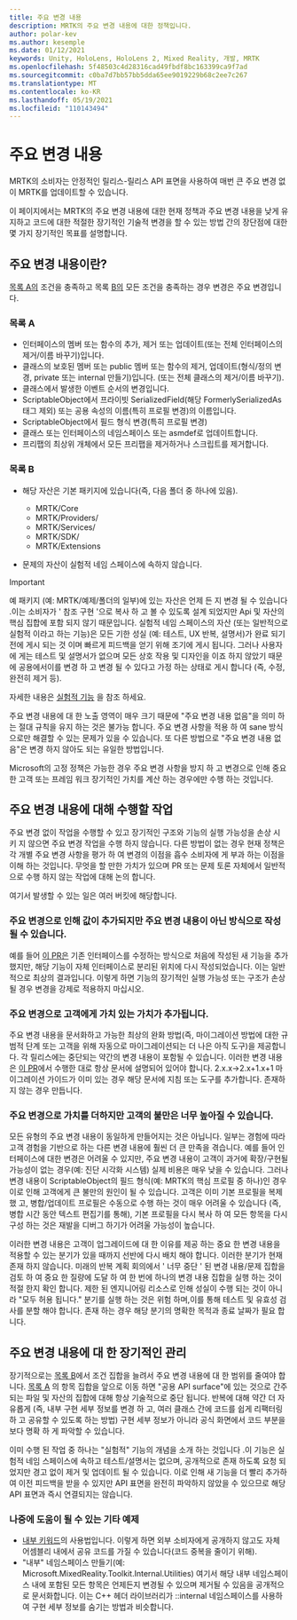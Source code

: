```yaml
---
title: 주요 변경 내용
description: MRTK의 주요 변경 내용에 대한 정책입니다.
author: polar-kev
ms.author: kesemple
ms.date: 01/12/2021
keywords: Unity, HoloLens, HoloLens 2, Mixed Reality, 개발, MRTK
ms.openlocfilehash: 5f48503c4d28316cad49fbdf8bc163399ca9f7ad
ms.sourcegitcommit: c0ba7d7bb57bb5dda65ee9019229b68c2ee7c267
ms.translationtype: MT
ms.contentlocale: ko-KR
ms.lasthandoff: 05/19/2021
ms.locfileid: "110143494"
---
```

# <a name="breaking-changes"></a>주요 변경 내용

MRTK의 소비자는 안정적인 릴리스-릴리스 API 표면을 사용하여 매번 큰 주요 변경 없이 MRTK를 업데이트할 수 있습니다.

이 페이지에서는 MRTK의 주요 변경 내용에 대한 현재 정책과 주요 변경 내용을 낮게 유지하고 코드에 대한 적절한 장기적인 기술적 변경을 할 수 있는 방법 간의 장단점에 대한 몇 가지 장기적인 목표를 설명합니다.

## <a name="what-is-a-breaking-change"></a>주요 변경 내용이란?

[목록 A의](#list-a) 조건을 충족하고 목록 [B의](#list-b) 모든 조건을 충족하는 경우 변경은 주요 변경입니다.

### <a name="list-a"></a>목록 A

- 인터페이스의 멤버 또는 함수의 추가, 제거 또는 업데이트(또는 전체 인터페이스의 제거/이름 바꾸기)입니다.
- 클래스의 보호된 멤버 또는 public 멤버 또는 함수의 제거, 업데이트(형식/정의 변경, private 또는 internal 만들기)입니다. (또는 전체 클래스의 제거/이름 바꾸기).
- 클래스에서 발생한 이벤트 순서의 변경입니다.
- ScriptableObject에서 프라이빗 SerializedField(해당 FormerlySerializedAs 태그 제외) 또는 공용 속성의 이름(특히 프로필 변경)의 이름입니다.
- ScriptableObject에서 필드 형식 변경(특히 프로필 변경)
- 클래스 또는 인터페이스의 네임스페이스 또는 asmdef로 업데이트합니다.
- 프리팹의 최상위 개체에서 모든 프리팹을 제거하거나 스크립트를 제거합니다.

### <a name="list-b"></a>목록 B

- 해당 자산은 기본 패키지에 있습니다(즉, 다음 폴더 중 하나에 있음).

  - MRTK/Core
  - MRTK/Providers/
  - MRTK/Services/
  - MRTK/SDK/
  - MRTK/Extensions

- 문제의 자산이 실험적 네임 스페이스에 속하지 않습니다.

> [!IMPORTANT]
> 예 패키지 (예: MRTK/예제/폴더의 일부)에 있는 자산은 언제 든 지 변경 될 수 있습니다 .이는 소비자가 ' 참조 구현 '으로 복사 하 고 볼 수 있도록 설계 되었지만 Api 및 자산의 핵심 집합에 포함 되지 않기 때문입니다. 실험적 네임 스페이스의 자산 (또는 일반적으로 실험적 이라고 하는 기능)은 모든 기한 성실 (예: 테스트, UX 반복, 설명서)가 완료 되기 전에 게시 되는 것 이며 빠르게 피드백을 얻기 위해 조기에 게시 됩니다.  그러나 사용자에 게는 테스트 및 설명서가 없으며 모든 상호 작용 및 디자인을 이죠 하지 않았기 때문에 공용에서이를 변경 하 고 변경 될 수 있다고 가정 하는 상태로 게시 합니다 (즉, 수정, 완전히 제거 등).
>
> 자세한 내용은 [실험적 기능](../contributing/experimental-features.md) 을 참조 하세요.

주요 변경 내용에 대 한 노출 영역이 매우 크기 때문에 "주요 변경 내용 없음"을 의미 하는 절대 규칙을 유지 하는 것은 불가능 합니다. 주요 변경 사항을 적용 하 여 sane 방식 으로만 해결할 수 있는 문제가 있을 수 있습니다. 또 다른 방법으로 "주요 변경 내용 없음"은 변경 하지 않아도 되는 유일한 방법입니다.

Microsoft의 고정 정책은 가능한 경우 주요 변경 사항을 방지 하 고 변경으로 인해 중요 한 고객 또는 프레임 워크 장기적인 가치를 계산 하는 경우에만 수행 하는 것입니다.

## <a name="what-to-do-about-breaking-changes"></a>주요 변경 내용에 대해 수행할 작업

주요 변경 없이 작업을 수행할 수 있고 장기적인 구조와 기능의 실행 가능성을 손상 시 키 지 않으면 주요 변경 작업을 수행 하지 않습니다. 다른 방법이 없는 경우 현재 정책은 각 개별 주요 변경 사항을 평가 하 여 변경의 이점을 흡수 소비자에 게 부과 하는 이점을 이해 하는 것입니다. 무엇을 할 만한 가치가 있으며 PR 또는 문제 토론 자체에서 일반적으로 수행 하지 않는 작업에 대해 논의 합니다.

여기서 발생할 수 있는 일은 여러 버킷에 해당합니다.

### <a name="the-breaking-change-adds-value-but-could-be-written-in-a-way-that-isnt-breaking"></a>주요 변경으로 인해 값이 추가되지만 주요 변경 내용이 아닌 방식으로 작성될 수 있습니다.

예를 들어 [이 PR은](https://github.com/microsoft/MixedRealityToolkit-Unity/pull/4882) 기존 인터페이스를 수정하는 방식으로 처음에 작성된 새 기능을 추가했지만, 해당 기능이 자체 인터페이스로 분리된 위치에 다시 작성되었습니다. 이는 일반적으로 최상의 결과입니다. 이렇게 하면 기능의 장기적인 실행 가능성 또는 구조가 손상될 경우 변경을 강제로 적용하지 마십시오.

### <a name="the-breaking-change-adds-sufficient-value-to-the-customer-that-its-worth-doing"></a>주요 변경으로 고객에게 가치 있는 가치가 추가됩니다.

주요 변경 내용을 문서화하고 가능한 최상의 완화 방법(즉, 마이그레이션 방법에 대한 규범적 단계 또는 고객을 위해 자동으로 마이그레이션되는 더 나은 아직 도구)을 제공합니다. 각 릴리스에는 중단되는 약간의 변경 내용이 포함될 수 있습니다. 이러한 변경 내용은 [이 PR](https://github.com/microsoft/MixedRealityToolkit-Unity/pull/4858)에서 수행한 대로 항상 문서에 설명되어 있어야 합니다. 2.x.x→2.x+1.x+1 마이그레이션 가이드가 이미 있는 경우 해당 문서에 지침 또는 도구를 추가합니다. 존재하지 않는 경우 만듭니다.

### <a name="the-breaking-change-adds-value-but-the-customer-pain-would-be-too-high"></a>주요 변경으로 가치를 더하지만 고객의 불만은 너무 높아질 수 있습니다.

모든 유형의 주요 변경 내용이 동일하게 만들어지는 것은 아닙니다. 일부는 경험에 따라 고객 경험을 기반으로 하는 다른 변경 내용에 훨씬 더 큰 만족을 겪습니다. 예를 들어 인터페이스에 대한 변경은 어려울 수 있지만, 주요 변경 내용이 고객이 과거에 확장/구현될 가능성이 없는 경우(예: 진단 시각화 시스템) 실제 비용은 매우 낮을 수 있습니다. 그러나 변경 내용이 ScriptableObject의 필드 형식(예: MRTK의 핵심 프로필 중 하나)인 경우 이로 인해 고객에게 큰 불만의 원인이 될 수 있습니다. 고객은 이미 기본 프로필을 복제 했 고, 병합/업데이트 프로필은 수동으로 수행 하는 것이 매우 어려울 수 있습니다 (즉, 병합 시간 동안 텍스트 편집기를 통해), 기본 프로필을 다시 복사 하 여 모든 항목을 다시 구성 하는 것은 재발을 디버그 하기가 어려울 가능성이 높습니다.

이러한 변경 내용은 고객이 업그레이드에 대 한 이유를 제공 하는 중요 한 변경 내용을 적용할 수 있는 분기가 있을 때까지 선반에 다시 배치 해야 합니다. 이러한 분기가 현재 존재 하지 않습니다. 미래의 반복 계획 회의에서 ' 너무 중단 ' 된 변경 내용/문제 집합을 검토 하 여 중요 한 질량에 도달 하 여 한 번에 하나의 변경 내용 집합을 실행 하는 것이 적절 한지 확인 합니다. 제한 된 엔지니어링 리소스로 인해 성실이 수행 되는 것이 아니라 "모두 허용 됩니다." 분기를 실행 하는 것은 위험 하며,이를 통해 테스트 및 유효성 검사를 분할 해야 합니다. 존재 하는 경우 해당 분기의 명확한 목적과 종료 날짜가 필요 합니다.

## <a name="long-term-management-of-breaking-changes"></a>주요 변경 내용에 대 한 장기적인 관리

장기적으로는 [목록 B](#list-b)에서 조건 집합을 늘려서 주요 변경 내용에 대 한 범위를 줄여야 합니다. [목록 A](#list-a) 의 항목 집합을 앞으로 이동 하면 "공용 API surface"에 있는 것으로 간주 되는 파일 및 자산의 집합에 대해 항상 기술적으로 중단 됩니다. 반복에 대해 약간 더 자유롭게 (즉, 내부 구현 세부 정보를 변경 하 고, 여러 클래스 간에 코드를 쉽게 리팩터링 하 고 공유할 수 있도록 하는 방법) 구현 세부 정보가 아니라 공식 화면에서 코드 부분을 보다 명확 하 게 파악할 수 있습니다.

이미 수행 된 작업 중 하나는 "실험적" 기능의 개념을 소개 하는 것입니다 .이 기능은 실험적 네임 스페이스에 속하고 테스트/설명서는 없으며, 공개적으로 존재 하도록 요청 되었지만 경고 없이 제거 및 업데이트 될 수 있습니다. 이로 인해 새 기능을 더 빨리 추가하여 이전 피드백을 받을 수 있지만 API 표면을 완전히 파악하지 않았을 수 있으므로 해당 API 표면과 즉시 연결되지는 않습니다.

### <a name="other-examples-of-things-that-could-help-in-the-future"></a>나중에 도움이 될 수 있는 기타 예제

- [내부 키워드](/dotnet/csharp/language-reference/keywords/internal)의 사용법입니다.
  이렇게 하면 외부 소비자에게 공개하지 않고도 자체 어셈블리 내에서 공유 코드를 가질 수 있습니다(코드 중복을 줄이기 위해).
- "내부" 네임스페이스 만들기(예: Microsoft.MixedReality.Toolkit.Internal.Utilities) 여기서 해당 내부 네임스페이스 내에 포함된 모든 항목은 언제든지 변경될 수 있으며 제거될 수 있음을 공개적으로 문서화합니다. 이는 C++ 헤더 라이브러리가 ::internal 네임스페이스를 사용하여 구현 세부 정보를 숨기는 방법과 비슷합니다.